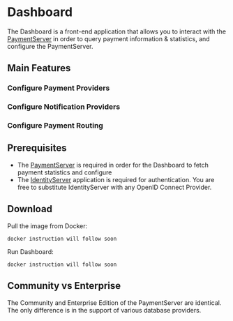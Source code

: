 Dashboard
=========
The Dashboard is a front-end application that allows you to interact with the [PaymentServer](PaymentServer.md) in order to query payment information &amp; statistics, and configure the PaymentServer.

## Main Features

### Configure Payment Providers

### Configure Notification Providers

### Configure Payment Routing

## Prerequisites
- The [PaymentServer](PaymentServer.md) is required in order for the Dashboard to fetch payment statistics and configure
- The [IdentityServer](IdentityServer.md) application is required for authentication. You are free to substitute IdentityServer with any OpenID Connect Provider.

## Download
Pull the image from Docker:

~~~
docker instruction will follow soon
~~~

Run Dashboard:

~~~
docker instruction will follow soon
~~~

## Community vs Enterprise
The Community and Enterprise Edition of the PaymentServer are identical. The only difference is in the support of various database providers.
